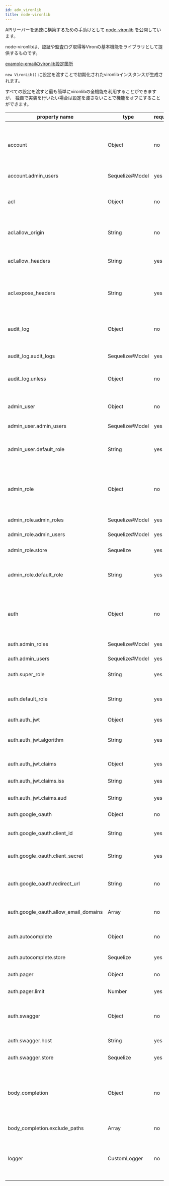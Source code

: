 ```yaml
---
id: adv_vironlib
title: node-vironlib
---
```


APIサーバーを迅速に構築するための手助けとして [node-vironlib](https://github.com/cam-inc/node-vironlib) を公開しています。

node-vironlibは、認証や監査ログ取得等Vironの基本機能をライブラリとして提供するものです。

[example-emailのvironlib設定箇所](https://github.com/cam-inc/viron/blob/develop/example-email/shared/context.js#L51)

`new VironLib()` に設定を渡すことで初期化されたvironlibインスタンスが生成されます。

すべての設定を渡すと最も簡単にvironlibの全機能を利用することができますが、
独自で実装を行いたい場合は設定を渡さないことで機能をオフにすることができます。

| property name | type | required | description |
| ------------- | ---- | -------- | ----------- |
| account | Object | no | アカウント設定（管理ユーザー自身によるパスワード変更機能）のコントローラ |
| account.admin_users | Sequelize#Model | yes | `admin_users` モデル |
| acl | Object | no | `Access-Control` レスポンスヘッダを付加するミドルウェア |
| acl.allow_origin | String | no | `Access-Control-Allow-Origin` に設定する値 |
| acl.allow_headers | String | yes | `Access-Control-Allow-Headers` に設定する値 |
| acl.expose_headers | String | yes | `Access-Control-Expose-Headers` に設定する値 |
| audit_log | Object | no | 監査ログを取得するミドルウェア、および閲覧用のコントローラ |
| audit_log.audit_logs | Sequelize#Model | yes | `audit_logs` モデル |
| audit_log.unless | Object | no | 監査ログ取得を除外する設定 [express-unless](https://github.com/jfromaniello/express-unless) |
| admin_user | Object | no | 管理ユーザー情報のコントローラ | 
| admin_user.admin_users | Sequelize#Model | yes | `admin_users` モデル |
| admin_user.default_role | String | yes | 管理ユーザーが追加された際に付与される初期権限ID |
| admin_role | Object | no | 管理権限をチェックするミドルウェア、および管理権限のコントローラ |
| admin_role.admin_roles | Sequelize#Model | yes | `admin_roles` モデル |
| admin_role.admin_users | Sequelize#Model | yes | `admin_users` モデル |
| admin_role.store | Sequelize | yes | `sequelize` インスタンス |
| admin_role.default_role | String | yes | 管理ユーザーが追加された際に付与される初期権限ID |
| auth | Object | no | メール認証、GoogleOAuth認証に必要なミドルウェア、コントローラ |
| auth.admin_roles | Sequelize#Model | yes | `admin_roles` モデル |
| auth.admin_users | Sequelize#Model | yes | `admin_users` モデル |
| auth.super_role | String | yes | スーパーユーザーの権限ID |
| auth.default_role | String | yes | 管理ユーザーが追加された際に付与される初期権限ID |
| auth.auth_jwt | Object | yes | JWTの設定 |
| auth.auth_jwt.algorithm | String | yes | JWT生成に用いるアルゴリズム ex) "RS512" |
| auth.auth_jwt.claims | Object | yes | JWTに含めるclaimセット |
| auth.auth_jwt.claims.iss | String | yes | JWT発行者の識別子 |
| auth.auth_jwt.claims.aud | String | yes | JWT利用者の識別子 |
| auth.google_oauth | Object | no | GoogleOAuthの設定 |
| auth.google_oauth.client_id | String | yes | GoogleOAuthクライアントID |
| auth.google_oauth.client_secret | String | yes | GoogleOAuthクライアントシークレット |
| auth.google_oauth.redirect_url | String | no | Google認証後に呼び出されるViron側のAPI |
| auth.google_oauth.allow_email_domains | Array<String> | no | 利用を許可するドメインの一覧 |
| auth.autocomplete | Object | no | 汎用オートコンプリートのコントローラ |
| auth.autocomplete.store | Sequelize | yes | `sequelize` インスタンス |
| auth.pager | Object | no | ページャー用ヘルパー関数 |
| auth.pager.limit | Number | yes | 1ページあたりの件数 |
| auth.swagger | Object | no | Swagger取得用コントローラおよびヘルパー関数 |
| auth.swagger.host | String | yes | APIサーバーのホスト名 |
| auth.swagger.store | Sequelize | yes | `sequelize` インスタンス |
| body_completion | Object | no | VironからPOST(PUT)されなかったデータを特定の値で補完するためのミドルウェア |
| body_completion.exclude_paths | Array<String> | no | 補完から除外するパス |
| logger | CustomLogger | no | node-vironlibが利用するロガーインスタンス default) console |
